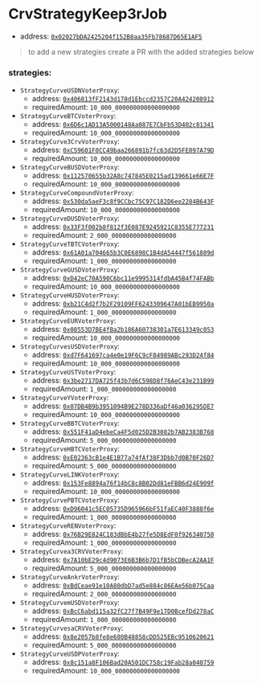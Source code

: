 # CrvStrategyKeep3rJob

- address: [`0x02027bDA2425204f152B8aa35Fb78687D65E1AF5`](https://etherscan.io/address/0x02027bDA2425204f152B8aa35Fb78687D65E1AF5#code)

> to add a new strategies create a PR with the added strategies below

### strategies:

- `StrategyCurveUSDNVoterProxy`:
    - address: [`0x406813fF2143d178d1Ebccd2357C20A424208912`](https://etherscan.io/address/0x406813fF2143d178d1Ebccd2357C20A424208912#code)
    - requiredAmount: `10_000_000000000000000000`
- `StrategyCurveBTCVoterProxy`:
    - address: [`0x6D6c1AD13A5000148Aa087E7CbFb53D402c81341`](https://etherscan.io/address/0x6D6c1AD13A5000148Aa087E7CbFb53D402c81341#code)
    - requiredAmount: `10_000_000000000000000000`
- `StrategyCurve3CrvVoterProxy`:
    - address: [`0xC59601F0CC49baa266891b7fc63d2D5FE097A79D`](https://etherscan.io/address/0xC59601F0CC49baa266891b7fc63d2D5FE097A79D#code)
    - requiredAmount: `10_000_000000000000000000`
- `StrategyCurveBUSDVoterProxy`:
    - address: [`0x112570655b32A8c747845E0215ad139661e66E7F`](https://etherscan.io/address/0x112570655b32A8c747845E0215ad139661e66E7F#code)
    - requiredAmount: `10_000_000000000000000000`
- `StrategyCurveCompoundVoterProxy`:
    - address: [`0x530da5aeF3c8f9CCbc75C97C182D6ee2284B643F`](https://etherscan.io/address/0x530da5aeF3c8f9CCbc75C97C182D6ee2284B643F#code)
    - requiredAmount: `10_000_000000000000000000`
- `StrategyCurveDUSDVoterProxy`:
    - address: [`0x33F3f002b8f812f3E087E9245921C8355E777231`](https://etherscan.io/address/0x33F3f002b8f812f3E087E9245921C8355E777231#code)
    - requiredAmount: `2_000_000000000000000000`
- `StrategyCurveTBTCVoterProxy`:
    - address: [`0x61A01a704665b3C0E6898C1B4dA54447f561889d`](https://etherscan.io/address/0x61A01a704665b3C0E6898C1B4dA54447f561889d#code)
    - requiredAmount: `1_000_000000000000000000`
- `StrategyCurveGUSDVoterProxy`:
    - address: [`0xD42eC70A590C6bc11e9995314fdbA45B4f74FABb`](https://etherscan.io/address/0xD42eC70A590C6bc11e9995314fdbA45B4f74FABb#code)
    - requiredAmount: `10_000_000000000000000000`
- `StrategyCurveHUSDVoterProxy`:
    - address: [`0xb21C4d2f7b2F29109FF6243309647A01bEB9950a`](https://etherscan.io/address/0xb21C4d2f7b2F29109FF6243309647A01bEB9950a#code)
    - requiredAmount: `1_000_000000000000000000`
- `StrategyCurveEURVoterProxy`:
    - address: [`0x08553D7BE4fBa2b186A60738301a7E613349c053`](https://etherscan.io/address/0x08553D7BE4fBa2b186A60738301a7E613349c053#code)
    - requiredAmount: `10_000_000000000000000000`
- `StrategyCurvesUSDVoterProxy`:
    - address: [`0xd7F641697ca4e0e19F6C9cF84989ABc293D24f84`](https://etherscan.io/address/0xd7F641697ca4e0e19F6C9cF84989ABc293D24f84#code)
    - requiredAmount: `10_000_000000000000000000`
- `StrategyCurveUSTVoterProxy`:
    - address: [`0x3be2717DA725f43b7d6C598D8f76AeC43e231B99`](https://etherscan.io/address/0x3be2717DA725f43b7d6C598D8f76AeC43e231B99#code)
    - requiredAmount: `1_000_000000000000000000`
- `StrategyCurveYVoterProxy`:
    - address: [`0x07DB4B9b3951094B9E278D336aDf46a036295DE7`](https://etherscan.io/address/0x07DB4B9b3951094B9E278D336aDf46a036295DE7#code)
    - requiredAmount: `10_000_000000000000000000`
- `StrategyCurveBBTCVoterProxy`:
    - address: [`0x551F41aD4ebeCa4F5d025D2B3082b7AB2383B768`](https://etherscan.io/address/0x551F41aD4ebeCa4F5d025D2B3082b7AB2383B768#code)
    - requiredAmount: `5_000_000000000000000000`
- `StrategyCurveHBTCVoterProxy`:
    - address: [`0xE02363cB1e4E1B77a74fAf38F3Dbb7d0B70F26D7`](https://etherscan.io/address/0xE02363cB1e4E1B77a74fAf38F3Dbb7d0B70F26D7#code)
    - requiredAmount: `5_000_000000000000000000`
- `StrategyCurveLINKVoterProxy`:
    - address: [`0x153Fe8894a76f14bC8c8B02Dd81eFBB6d24E909f`](https://etherscan.io/address/0x153Fe8894a76f14bC8c8B02Dd81eFBB6d24E909f#code)
    - requiredAmount: `10_000_000000000000000000`
- `StrategyCurvePBTCVoterProxy`:
    - address: [`0xD96041c5EC05735D965966bF51faEC40F3888f6e`](https://etherscan.io/address/0xD96041c5EC05735D965966bF51faEC40F3888f6e#code)
    - requiredAmount: `1_000_000000000000000000`
- `StrategyCurveRENVoterProxy`:
    - address: [`0x76B29E824C183dBbE4b27fe5D8EdF0f926340750`](https://etherscan.io/address/0x76B29E824C183dBbE4b27fe5D8EdF0f926340750#code)
    - requiredAmount: `1_000_000000000000000000`
- `StrategyCurvea3CRVVoterProxy`:
    - address: [`0x7A10bE29c4d9073E6B3B6b7D1fB5bCDBecA2AA1F`](https://etherscan.io/address/0x7A10bE29c4d9073E6B3B6b7D1fB5bCDBecA2AA1F#code)
    - requiredAmount: `5_000_000000000000000000`
- `StrategyCurveAnkrVoterProxy`:
    - address: [`0xBdCeae91e10A80dbD7ad5e884c86EAe56b075Caa`](https://etherscan.io/address/0xBdCeae91e10A80dbD7ad5e884c86EAe56b075Caa#code)
    - requiredAmount: `2_000_000000000000000000`
- `StrategyCurvemUSDVoterProxy`:
    - address: [`0xBcC6abd115a32fC27f7B49F9e17D0BcefDd278aC`](https://etherscan.io/address/0xBcC6abd115a32fC27f7B49F9e17D0BcefDd278aC#code)
    - requiredAmount: `1_000_000000000000000000`
- `StrategyCurvesaCRVVoterProxy`:
    - address: [`0x8e2057b8fe8e680B48858cDD525EBc9510620621`](https://etherscan.io/address/0x8e2057b8fe8e680B48858cDD525EBc9510620621#code)
    - requiredAmount: `5_000_000000000000000000`
- `StrategyCurveUSDPVoterProxy`:
    - address: [`0x8c151a8F106Bad20A501DC758c19Fab28a040759`](https://etherscan.io/address/0x8c151a8F106Bad20A501DC758c19Fab28a040759#code)
    - requiredAmount: `10_000_000000000000000000`
